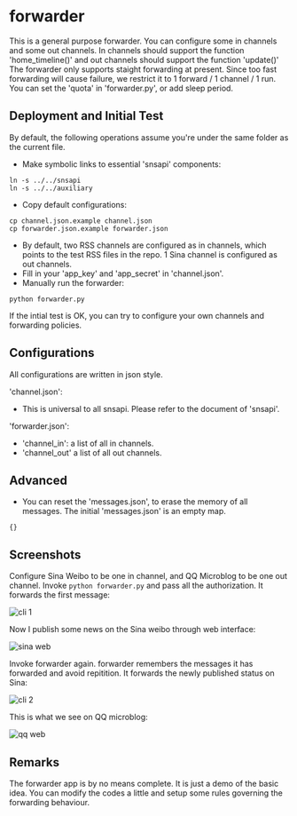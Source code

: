forwarder
====

This is a general purpose forwarder. 
You can configure some in channels and some out channels. 
In channels should support the function 'home\_timeline()'
and out channels should support the function 'update()'
The forwarder only supports staight forwarding at present. 
Since too fast forwarding will cause failure, 
we restrict it to 1 forward / 1 channel / 1 run. 
You can set the 'quota' in 'forwarder.py', 
or add sleep period. 


Deployment and Initial Test
----

By default, the following operations assume 
you're under the same folder as the current file. 

   * Make symbolic links to essential 'snsapi' components: 
```
ln -s ../../snsapi
ln -s ../../auxiliary
```
   * Copy default configurations:
```
cp channel.json.example channel.json
cp forwarder.json.example forwarder.json
```
   * By default, two RSS channels are configured
   as in channels, which points 
   to the test RSS files in the repo. 
   1 Sina channel is configured as out channels. 
   * Fill in your 'app_key' and 'app_secret'
   in 'channel.json'. 
   * Manually run the forwarder:
```
python forwarder.py
```

If the intial test is OK, you can try to configure your own 
channels and forwarding policies. 

Configurations
----

All configurations are written in json style. 

'channel.json':
   * This is universal to all snsapi. 
   Please refer to the document of 'snsapi'. 

'forwarder.json':
   * 'channel_in': a list of all in channels. 
   * 'channel_out' a list of all out channels. 

Advanced
----

   * You can reset the 'messages.json', to erase the 
   memory of all messages. 
   The initial 'messages.json' is an empty map. 
```
{}
```

Screenshots
----

Configure Sina Weibo to be one in channel, 
and QQ Microblog to be one out channel. 
Invoke `python forwarder.py` and pass all the authorization. 
It forwards the first message:

![cli 1](https://raw.github.com/uxian/snsapi/master/app/forwarder/screenshots/forwarder3.jpg)

Now I publish some news on the Sina weibo through web interface:

![sina web](https://raw.github.com/uxian/snsapi/master/app/forwarder/screenshots/forwarder1.jpg)

Invoke forwarder again. 
forwarder remembers the messages it has forwarded and avoid repitition. 
It forwards the newly published status on Sina:

![cli 2](https://raw.github.com/uxian/snsapi/master/app/forwarder/screenshots/forwarder4.jpg)

This is what we see on QQ microblog:

![qq web](https://raw.github.com/uxian/snsapi/master/app/forwarder/screenshots/forwarder2.jpg)


Remarks
----

The forwarder app is by no means complete. 
It is just a demo of the basic idea. 
You can modify the codes a little 
and  setup some rules governing the forwarding behaviour. 
